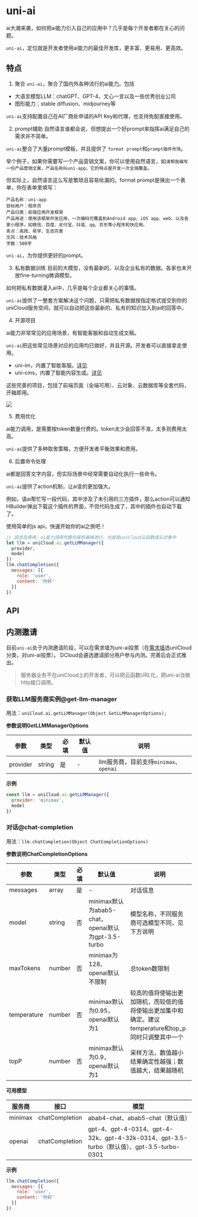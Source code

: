# uni-ai

ai大潮来袭，如何把ai能力引入自己的应用中？几乎是每个开发者都在关心的问题。

`uni-ai`，定位就是开发者使用ai能力的最佳开发库，更丰富、更易用、更高效。

## 特点

1. 聚合
`uni-ai`，聚合了国内外各种流行的ai能力。包括
- 大语言模型LLM：chatGPT、GPT-4、文心一言以及一些优秀创业公司
- 图形能力：stable diffusion、midjourney等

`uni-ai`支持配置自己在AI厂商处申请的API Key和代理，也支持免配直接使用。

2. prompt辅助
自然语言谁都会说，但想提出一个好prompt来指挥ai满足自己的需求并不简单。

`uni-ai`整合了大量prompt模板，并且提供了 `format prompt`和`prompt插件市场`。

举个例子，如果你需要写一个产品营销文案，你可以使用自然语言，如`请帮我编写一份产品营销文案，产品名称叫uni-app，它的特点是开发一次全端覆盖。`

但实际上，自然语言这么写是繁琐且容易纰漏的。format prompt是弹出一个表单，你在表单里填写：
```
产品名称：uni-app
目标用户：程序员
产品归类：前端应用开发框架
产品用途：使用该框架开发应用，一次编码可覆盖到Android app、iOS app、web、以及各家小程序，如微信、百度、支付宝、抖音、qq、京东等小程序和快应用。
卖点：高效、易学、生态完善
文风：技术风格
字数：500字
```

`uni-ai`，为你提供更好的prompt。

3. 私有数据训练
目前的大模型，没有最新的、以及企业私有的数据。各家也未开放fine-turning微调模型。

如何把私有数据灌入ai中，几乎是每个企业都关心的事情。

`uni-ai`提供了一整套方案解决这个问题，只需把私有数据按指定格式提交到你的uniCloud服务空间，就可以自动把这些最新的、私有的知识加入到ai的回答中。

4. 开源项目

ai能力非常常见的应用场景，有智能客服和自动生成文稿。

`uni-ai`把这些常见场景对应的应用均已做好，并且开源。开发者可以直接拿走使用。

- uni-im，内置了智能客服。[详见](https://uniapp.dcloud.net.cn/uniCloud/uni-im.html)
- uni-cms，内置了智能内容生成。[详见](https://uniapp.dcloud.net.cn/uniCloud/uni-cms.html)

这些完善的项目，包括了前端页面（全端可用）、云对象、云数据库等全套代码，开箱即用。

![](https://dcloud-chjh-web.oss-cn-hangzhou.aliyuncs.com/unidoc/zh/uni-ai/uni-ai-cms-im.png)

5. 费用优化

ai能力调用，是需要按token数量付费的。token太少会回答不准，太多则费用太高。

`uni-ai`提供了多种取舍策略，方便开发者平衡效果和费用。

6. 后置命令处理

ai都是回答文字内容，但实际场景中经常需要自动化执行一些命令。

`uni-ai`提供了action机制，让ai变的更加强大。

例如，请ai帮忙写一段代码，其中涉及了未引用的三方插件，那么action可以通知HBuilder弹出下载这个插件的界面，不但代码生成了，其中的插件也自动下载了。


使用简单的js api，快速开始你的ai之旅吧！

```js
// 因涉及费用，ai能力调用均需在服务器端进行，也就是uniCloud云函数或云对象中
let llm = uniCloud.ai.getLLMManager({
  provider,
  model
})
llm.chatCompletion({
  messages: [{
    role: 'user',
    content: '你好'
  }]
})
```

## API

## 内测邀请
目前`uni-ai`处于内测邀请阶段，可以在需求墙为uni-ai投票（在[需求墙](https://dev.dcloud.net.cn/wish/)选uniCloud分类，对uni-ai投票）。
DCloud会遴选邀请部分用户参与内测。完善后会正式推出。

> 服务器业务不在uniCloud上的开发者，可以把云函数URL化，把uni-ai当做http接口调用。

### 获取LLM服务商实例@get-llm-manager

用法：`uniCloud.ai.getLLMManager(Object GetLLMManagerOptions);`

**参数说明GetLLMManagerOptions**

|参数			|类型		|必填	|默认值	|说明																					|
|---			|---		|---	|---		|---																					|
|provider	|string	|是		|-			|llm服务商，目前支持`minimax`、`openai`				|

**示例**

```js
const llm = uniCloud.ai.getLLMManager({
  provider: 'minimax',
  model
})
```

### 对话@chat-completion

用法：`llm.chatCompletion(Object ChatCompletionOptions)`

**参数说明ChatCompletionOptions**

|参数				|类型		|必填	|默认值																							|说明																																																	|
|---				|---		|---	|---																								|---																																																	|
|messages		|array	|是		| -																									|对话信息																																															|
|model			|string	|否		|minimax默认为abab5-chat，openai默认为gpt-3.5-turbo	|模型名称，不同服务商可选模型不同，见下方说明																													|
|maxTokens	|number	|否		|minimax为128、openai默认不限制											|总token数限制																																												|
|temperature|number	|否		|minimax默认为0.95，openai默认为1										|较高的值将使输出更加随机，而较低的值将使输出更加集中和确定。建议temperature和top_p同时只调整其中一个	|
|topP				|number	|否		|minimax默认为0.9，openai默认为1										|采样方法，数值越小结果确定性越强；数值越大，结果越随机																								|

**可用模型**

|服务商	|接口						|模型																																											|
|---		|---						|---																																											|
|minimax|chatCompletion	|abab4-chat、abab5-chat（默认值）																													|
|openai	|chatCompletion	|gpt-4、gpt-4-0314、gpt-4-32k、gpt-4-32k-0314、gpt-3.5-turbo（默认值）、gpt-3.5-turbo-0301|

**示例**

```js
llm.chatCompletion({
  messages: [{
    role: 'user',
    content: '你好'
  }]
})
```
